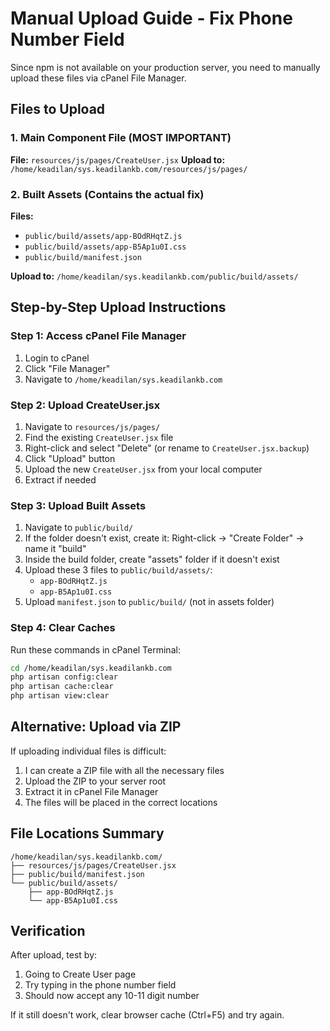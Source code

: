 # Manual Upload Guide - Fix Phone Number Field

Since npm is not available on your production server, you need to manually upload these files via cPanel File Manager.

## Files to Upload

### 1. Main Component File (MOST IMPORTANT)
**File:** `resources/js/pages/CreateUser.jsx`
**Upload to:** `/home/keadilan/sys.keadilankb.com/resources/js/pages/`

### 2. Built Assets (Contains the actual fix)
**Files:**
- `public/build/assets/app-BOdRHqtZ.js`
- `public/build/assets/app-B5Ap1u0I.css`
- `public/build/manifest.json`

**Upload to:** `/home/keadilan/sys.keadilankb.com/public/build/assets/`

## Step-by-Step Upload Instructions

### Step 1: Access cPanel File Manager
1. Login to cPanel
2. Click "File Manager"
3. Navigate to `/home/keadilan/sys.keadilankb.com`

### Step 2: Upload CreateUser.jsx
1. Navigate to `resources/js/pages/`
2. Find the existing `CreateUser.jsx` file
3. Right-click and select "Delete" (or rename to `CreateUser.jsx.backup`)
4. Click "Upload" button
5. Upload the new `CreateUser.jsx` from your local computer
6. Extract if needed

### Step 3: Upload Built Assets
1. Navigate to `public/build/`
2. If the folder doesn't exist, create it: Right-click → "Create Folder" → name it "build"
3. Inside the build folder, create "assets" folder if it doesn't exist
4. Upload these 3 files to `public/build/assets/`:
   - `app-BOdRHqtZ.js`
   - `app-B5Ap1u0I.css`
5. Upload `manifest.json` to `public/build/` (not in assets folder)

### Step 4: Clear Caches
Run these commands in cPanel Terminal:
```bash
cd /home/keadilan/sys.keadilankb.com
php artisan config:clear
php artisan cache:clear
php artisan view:clear
```

## Alternative: Upload via ZIP

If uploading individual files is difficult:

1. I can create a ZIP file with all the necessary files
2. Upload the ZIP to your server root
3. Extract it in cPanel File Manager
4. The files will be placed in the correct locations

## File Locations Summary

```
/home/keadilan/sys.keadilankb.com/
├── resources/js/pages/CreateUser.jsx
├── public/build/manifest.json
└── public/build/assets/
    ├── app-BOdRHqtZ.js
    └── app-B5Ap1u0I.css
```

## Verification

After upload, test by:
1. Going to Create User page
2. Try typing in the phone number field
3. Should now accept any 10-11 digit number

If it still doesn't work, clear browser cache (Ctrl+F5) and try again.